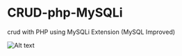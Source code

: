 # CRUD-php-MySQLi
crud with PHP using MySQLi Extension (MySQL Improved)

![Alt text](crud.jpg?raw=true "crud on the browser")